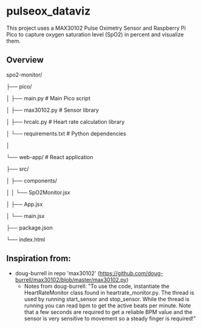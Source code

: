 # pulseox_dataviz
This project uses a MAX30102 Pulse Oximetry Sensor and Raspberry Pi Pico to capture oxygen saturation level (SpO2) in percent and visualize them.

## Overview
spo2-monitor/

├── pico/

│ ├── main.py # Main Pico script

│ ├── max30102.py # Sensor library

│ ├── hrcalc.py # Heart rate calculation library

│ └── requirements.txt # Python dependencies

│

└── web-app/ # React application

├── src/

│ ├── components/

│ │ └── SpO2Monitor.jsx

│ ├── App.jsx

│ └── main.jsx

├── package.json

└── index.html


## Inspiration from: 
- doug-burrell in repo 'max30102' (https://github.com/doug-burrell/max30102/blob/master/max30102.py)
    - Notes from doug-burrell: "To use the code, instantiate the HeartRateMonitor class found in heartrate_monitor.py. The thread is used by running start_sensor and stop_sensor. While the thread is running you can read bpm to get the active beats per minute. Note that a few seconds are required to get a reliable BPM value and the sensor is very sensitive to movement so a steady finger is required!"